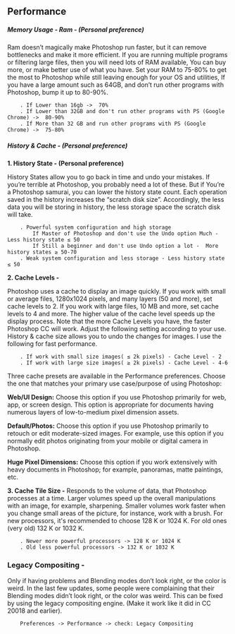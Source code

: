 ## Performance

##### Memory Usage - Ram - (Personal preference)
Ram doesn’t magically make Photoshop run faster, but it can remove bottlenecks and make it more efficient. If you are running multiple programs or filtering large files, then you will need lots of RAM available, You can buy more, or make better use of what you have.
Set your RAM to 75-80% to get the most to Photoshop while still leaving enough for your OS and utilities, If you have a large amount such as 64GB, and don’t run other programs with Photoshop, bump it up to 80-90%.

        . If Lower than 16gb ->  70%
        . If Lower than 32GB and don't run other programs with PS (Google Chrome) ->  80-90%
        . If More than 32 GB and run other programs with PS (Google Chrome) ->  75-80%

##### History & Cache - (Personal preference)

**1. History State - (Personal preference)**

History States allow you to go back in time and undo your mistakes. If you’re terrible at Photoshop, you probably need a lot of these. But if You’re a Photoshop samurai, you can lower the history state count.
Each operation saved in the history increases the “scratch disk size”. Accordingly, the less data you will be storing in history, the less storage space the scratch disk will take.

        . Powerful system configuration and high storage
            If Master of Photoshop and don't use the Undo option Much - Less history state ≤ 50
            If Still a beginner and don't use Undo option a lot -  More history states ≥ 50-70
        . Weak system configuration and less storage - Less history state ≤ 50

**2. Cache Levels -**

Photoshop uses a cache to display an image quickly. If you work with small or average files, 1280x1024 pixels, and many layers (50 and more), set cache levels to 2. If you work with large files, 10 MB and more, set cache levels to 4 and more. The higher value of the cache level speeds up the display process.
Note that the more Cache Levels you have, the faster Photoshop CC will work. Adjust the following setting according to your use. History & cache size allows you to undo the changes for images. I use the following for fast performance.

        . If work with small size images( ≤	2k pixels) - Cache Level - 2
        . If work with large size images( ≥	2k pixels) - Cache Level - 4-6

Three cache presets are available in the Performance preferences. Choose the one that matches your primary use case/purpose of using Photoshop:

**Web/UI Design:**  Choose this option if you use Photoshop primarily for web, app, or screen design. This option is appropriate for documents having numerous layers of low-to-medium pixel dimension assets.

**Default/Photos:**  Choose this option if you use Photoshop primarily to retouch or edit moderate-sized images. For example, use this option if you normally edit photos originating from your mobile or digital camera in Photoshop.

**Huge Pixel Dimensions:**  Choose this option if you work extensively with heavy documents in Photoshop; for example, panoramas, matte paintings, etc.

**3. Cache Tile Size -**
Responds to the volume of data, that Photoshop processes at a time. Larger volumes speed up the overall manipulations with an image, for example, sharpening. Smaller volumes work faster when you change small areas of the picture, for instance, work with a brush. For new processors, it's recommended to choose 128 K or 1024 K. For old ones (very old) 132 K or 1032 K.

        . Newer more powerful processors -> 128 K or 1024 K
        . Old less powerful processors -> 132 K or 1032 K

### Legacy Compositing - 

Only if having problems and Blending modes don’t look right, or the color is weird.
In the last few updates, some people were complaining that their Blending modes didn’t look right, or the color was weird.
This can be fixed by using the legacy compositing engine. (Make it work like it did in CC 20018 and earlier).

        Preferences -> Performance -> check: Legacy Compositing




